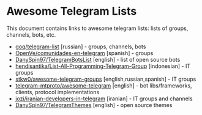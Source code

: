 # Awesome Telegram Lists
This document contains links to awesome telegram lists: lists of groups, channels, bots, etc.

* [goq/telegram-list](https://github.com/goq/telegram-list) [russian] - groups, channels, bots
* [OpenVe/comunidades-en-telegram](https://github.com/OpenVE/comunidades-en-telegram) [spanish] - groups
* [DanySpin97/TelegramBotsList](https://github.com/DanySpin97/TelegramBotsList) [english] - list of open source bots
* [hendisantika/List-All-Programming-Telegram-Group](https://github.com/hendisantika/List-All-Programming-Telegram-Group)  [indonesian] - IT groups
* [stkw0/awesome-telegram-groups](https://github.com/stkw0/awesome-telegram-groups) [english,russian,spanish] - IT groups
* [telegram-mtproto/awesome-telegram](https://github.com/telegram-mtproto/awesome-telegram) [english] - bot libs/frameworks, clients, protocol implementations
* [jozi/iranian-developers-in-telegram](https://github.com/jozi/iranian-developers-in-telegram) [iranian] - IT groups and channels
* [DanySpin97/TelegramThemes](https://github.com/DanySpin97/TelegramThemes) [english] - open source themes

